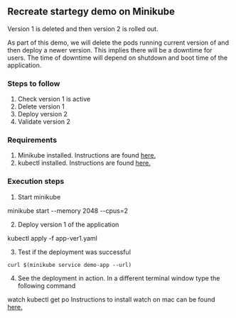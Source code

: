 ## Recreate startegy demo on Minikube

Version 1 is deleted and then version 2 is rolled out.

As part of this demo, we will delete the pods running current version of and then deploy a newer version. This implies there will be a downtime for users. The time of downtime will depend on shutdown and boot time of the application.

### Steps to follow

1. Check version 1 is active
2. Delete version 1
3. Deploy version 2
4. Validate version 2

### Requirements

1. Minikube installed. Instructions are found [here.](https://minikube.sigs.k8s.io/docs/start/)
2. kubectl installed. Instructions are found [here.](https://kubernetes.io/docs/tasks/tools/install-kubectl/)

### Execution steps

1. Start minikube

minikube start --memory 2048 --cpus=2

2. Deploy version 1 of the application

kubectl apply -f app-ver1.yaml

3. Test if the deployment was successful
```
curl $(minikube service demo-app --url)

```

4. See the deployment in action. In a different terminal window type the following command

watch kubectl get po
Instructions to install watch on mac can be found [here.](https://osxdaily.com/2010/08/22/install-watch-command-on-os-x/)


